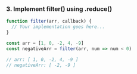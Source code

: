 ### 3. Implement filter() using .reduce()
```js
function filter(arr, callback) {
  // Your implementation goes here...
}

const arr = [1, 0, -2, 4, -9]
const negativeArr = filter(arr, num => num < 0)

// arr: [ 1, 0, -2, 4, -9 ]
// negativeArr: [ -2, -9 ]
```


